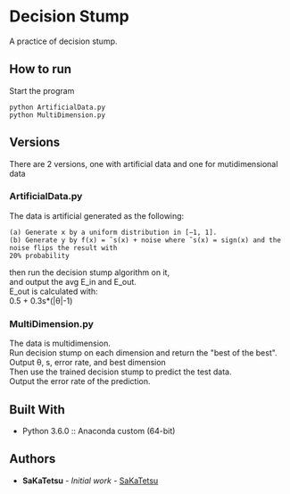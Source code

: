 # Decision Stump
A practice of decision stump.

## How to run

Start the program
```
python ArtificialData.py
python MultiDimension.py
```

## Versions

There are 2 versions, one with artificial data and one for mutidimensional data

### ArtificialData.py

The data is artificial generated as the following:
```
(a) Generate x by a uniform distribution in [−1, 1].
(b) Generate y by f(x) = ˜s(x) + noise where ˜s(x) = sign(x) and the noise flips the result with
20% probability
```

then run the decision stump algorithm on it, <br/>
and output the avg E_in and E_out.<br/>
E_out is calculated with: <br/>
0.5 + 0.3s*(|&#952;|-1)<br/>

### MultiDimension.py

The data is multidimension.<br/>
Run decision stump on each dimension and return the "best of the best".<br/>
Output &#952;, s, error rate, and best dimension<br/>
Then use the trained decision stump to predict the test data.<br/>
Output the error rate of the prediction.<br/>

## Built With

* Python 3.6.0 :: Anaconda custom (64-bit)

## Authors

* **SaKaTetsu** - *Initial work* - [SaKaTetsu](https://github.com/SaKaTetsu)